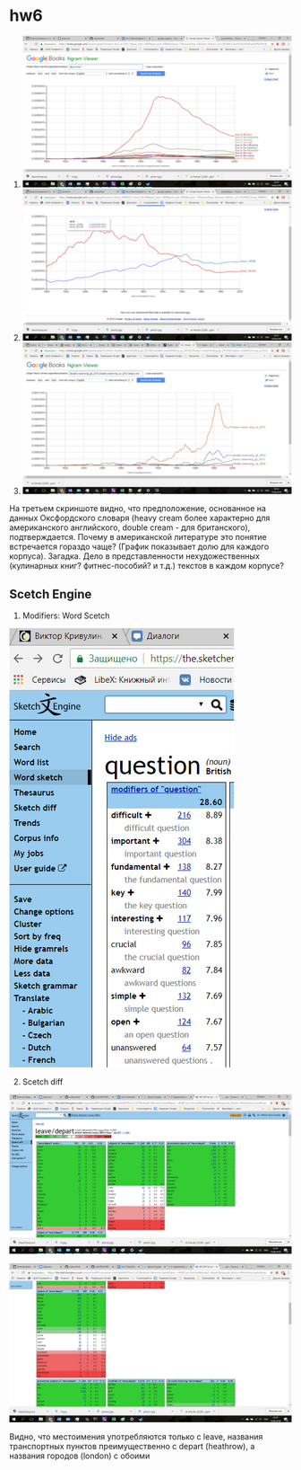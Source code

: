 # hw6
1) ![](https://github.com/subna/hw6/blob/master/ngrams11.png)
2) ![](https://github.com/subna/hw6/blob/master/ngrams22.png)
3) ![](https://github.com/subna/hw6/blob/master/ngrams3.jpg)

На третьем скриншоте видно, что предположение, основанное на данных Оксфордского словаря (heavy cream более характерно для американского английского, double cream - для британского), подтверждается. Почему в американской литературе это понятие встречается гораздо чаще? (График показывает долю для каждого корпуса). Загадка. Дело в представленности нехудожественных (кулинарных книг? фитнес-пособий? и т.д.) текстов в каждом корпусе?

## Scetch Engine

1) Modifiers: Word Scetch

![](https://github.com/subna/hw6/blob/master/modifiers.png)

2) Scetch diff

![](https://github.com/subna/hw6/blob/master/objects.jpg)

![](https://github.com/subna/hw6/blob/master/objects2.jpg)

Видно, что местоимения употребляются только с leave, названия транспортных пунктов преимущественно с depart (heathrow), а названия городов (london) с обоими

